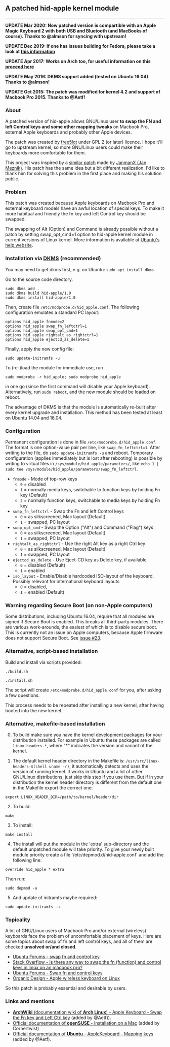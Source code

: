## A patched hid-apple kernel module
----------
__UPDATE Mar 2020: Now patched version is compartible with an Apple Magic Keyboard 2 with both USB and Bluetooth (and MacBooks of course). Thanks to @almson for syncing with upstream!__

__UPDATE Dec 2019: If one has issues building for Fedora, please take a look at [this information](https://github.com/free5lot/hid-apple-patched/issues/55)__

__UPDATE Apr 2017: Works on Arch too, for useful information on this [proceed here](https://github.com/free5lot/hid-apple-patched/issues/31)__

__UPDATE May 2016: DKMS support added (tested on Ubuntu 16.04). Thanks to @almson!__

__UPDATE Oct 2015: The patch was modified for kernel 4.2 and support of Macbook Pro 2015. Thanks to @Aetf!__


### About

A patched version of hid-apple allows GNU/Linux user **to swap the FN and left Control keys and some other mapping tweaks** on Macbook Pro, external Apple keyboards and probably other Apple devices.

The patch was created by [free5lot](https://github.com/free5lot) under GPL 2 (or later) licence. I hope it'll go to upstream kernel, so more GNU/Linux users could make their keyboards more comfortable for them.

This project was inspired by a [similar patch](https://github.com/JanmanX/HID-Apple) made by [JanmanX (Jan Meznik)](https://github.com/JanmanX). His patch has the same idea but a bit different realization. I'd like to thank him for solving this problem in the first place and making his solution public.


### Problem

This patch was created because Apple keyboards on Macbook Pro and external keyboard models have an awful location of special keys. To make it more habitual and friendly the fn key and left Control key should be swapped.

The swapping of Alt (Option) and Command is already possible without a patch by setting swap_opt_cmd=1 option to hid-apple kernel module in current versions of Linux kernel.
More information is available at [Ubuntu's help website](https://help.ubuntu.com/community/AppleKeyboard#Mapping_keys_.28Insert.2C_Alt.2C_Cmd.2C_etc..29).


### Installation via [DKMS](https://en.wikipedia.org/wiki/Dynamic_Kernel_Module_Support) (recommended)

You may need to get dkms first, e.g. on Ubuntu: `sudo apt install dkms`

Go to the source code directory.
```
sudo dkms add .
sudo dkms build hid-apple/1.0
sudo dkms install hid-apple/1.0
```
Then, create file `/etc/modprobe.d/hid_apple.conf`. The following configuration emulates a standard PC layout:
```
options hid_apple fnmode=2
options hid_apple swap_fn_leftctrl=1
options hid_apple swap_opt_cmd=1
options hid_apple rightalt_as_rightctrl=1
options hid_apple ejectcd_as_delete=1
```
Finally, apply the new config file:
```
sudo update-initramfs -u
```
To (re-)load the module for immediate use, run
```
sudo modprobe -r hid_apple; sudo modprobe hid_apple
```
in one go (since the first command will disable your Apple keyboard). Alternatively, run `sudo reboot`, and the new module should be loaded on reboot.

The advantage of DKMS is that the module is automatically re-built after every kernel upgrade and installation. This method has been tested at least on Ubuntu 14.04 and 16.04.


### Configuration

Permanent configuration is done in file `/etc/modprobe.d/hid_apple.conf`. The format is one option-value pair per line, like `swap_fn_leftctrl=1`. After writing to the file, do `sudo update-initramfs -u` and reboot.
Temporary configuration (applies immediately but is lost after rebooting) is possible by writing to virtual files in `/sys/module/hid_apple/parameters/`, like `echo 1 | sudo tee /sys/module/hid_apple/parameters/swap_fn_leftctrl`.

- `fnmode` - Mode of top-row keys
  - `0` = disabled
  - `1` = normally media keys, switchable to function keys by holding Fn key (Default)
  - `2` = normally function keys, switchable to media keys by holding Fn key
- `swap_fn_leftctrl` - Swap the Fn and left Control keys
  - `0` = as silkscreened, Mac layout (Default)
  - `1` = swapped, PC layout
- `swap_opt_cmd` - Swap the Option (\"Alt\") and Command (\"Flag\") keys
  - `0` = as silkscreened, Mac layout (Default)
  - `1` = swapped, PC layout
- `rightalt_as_rightctrl` - Use the right Alt key as a right Ctrl key
  - `0` = as silkscreened, Mac layout (Default)
  - `1` = swapped, PC layout
- `ejectcd_as_delete` - Use Eject-CD key as Delete key, if available
  - `0` = disabled (Default)
  - `1` = enabled
- `iso_layout` - Enable/Disable hardcoded ISO-layout of the keyboard. Possibly relevant for international keyboard layouts
  - `0` = disabled, 
  - `1` = enabled (Default)


### Warning regarding Secure Boot (on non-Apple computers)

Some distributions, including Ubuntu 16.04, require that all modules are signed if Secure Boot is enabled. This breaks all third-party modules. There are various work-arounds, the easiest of which is to disable secure boot. This is currently not an issue on Apple computers, because Apple firmware does not support Secure Boot. See [issue #23](https://github.com/free5lot/hid-apple-patched/issues/23).


### Alternative, script-based installation

Build and install via scripts provided:
```
./build.sh

./install.sh
```
The script will create `/etc/modprobe.d/hid_apple.conf` for you, after asking a few questions.

This process needs to be repeated after installing a new kernel, after having booted into the new kernel.


### Alternative, makefile-based installation

0. To build make sure you have the kernel development packages for your
distribution installed. For example in Ubuntu these packages are called `linux-headers-*`, where "*" indicates the version and variant of the kernel.

1. The default kernel header directory in the Makefile is:
`/usr/src/linux-headers-$(shell uname -r)`, it automatically detects and uses the version of running kernel. 
It works in Ubuntu and a lot of other GNU/Linux distributions, just skip this step if you use them.
But if in your distribution the kernel header directory is different from the default one in
the Makefile export the correct one:
```
export LINUX_HEADER_DIR=/path/to/kernel/header/dir
```
2. To build:
```
make
```
3. To install:
```
make install
```
4. The install will put the module in the 'extra' sub-directory and the
default unpatched module will take priority. To give your newly built
module priority create a file '/etc/depmod.d/hid-apple.conf' and add
the following line:
```
override hid_apple * extra
```
Then run:
```
sudo depmod -a
```
5. And update of initramfs maybe required:
```
sudo update-initramfs -u
```


### Topicality

A lot of GNU/Linux users of Macbook Pro and/or external (wireless) keyboards face the problem of uncomfortable placement of keys.
Here are some topics about swap of fn and left control keys, and all of them are checked **unsolved or/and closed**.
- [Ubuntu Forums - swap fn and control key](http://ubuntuforums.org/showthread.php?t=785643)
- [Stack Overflow - Is there any way to swap the fn (function) and control keys in linux on an macbook pro?](https://stackoverflow.com/questions/4767895/is-there-any-way-to-swap-the-fn-function-and-control-keys-in-linux-on-an-macbo)
- [Ubuntu Forums - Swap fn and control keys](http://ubuntuforums.org/showthread.php?t=2176248) 
- [Organic Design - Apple wireless keyboard on Linux](http://www.organicdesign.co.nz/Apple_wireless_keyboard_on_Linux)

So this patch is probably essential and desirable by users.


### Links and mentions
- [**ArchWiki** (documentation wiki of **Arch Linux**) - Apple Keyboard - Swap the Fn key and Left Ctrl key](https://wiki.archlinux.org/index.php/Apple_Keyboard#Use_a_patch_to_hid-apple) (added by @Aetf)).
- [Official documentation of **openSUSE** - Installation on a Mac](https://en.opensuse.org/SDB:Installation_on_a_Mac#Other_things) (added by Cornertwist)
- [Official documentation of **Ubuntu** - AppleKeyboard - Mapping keys](https://help.ubuntu.com/community/AppleKeyboard#Mapping_keys_.28Insert.2C_Alt.2C_Cmd.2C_etc..29) (added by @Aetf).

